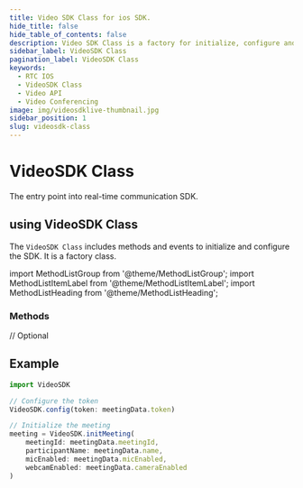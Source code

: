 ```yaml
---
title: Video SDK Class for ios SDK.
hide_title: false
hide_table_of_contents: false
description: Video SDK Class is a factory for initialize, configure and init meetings.
sidebar_label: VideoSDK Class
pagination_label: VideoSDK Class
keywords:
  - RTC IOS
  - VideoSDK Class
  - Video API
  - Video Conferencing
image: img/videosdklive-thumbnail.jpg
sidebar_position: 1
slug: videosdk-class
---
```


# VideoSDK Class

The entry point into real-time communication SDK.

## using VideoSDK Class

The `VideoSDK Class` includes methods and events to initialize and configure the SDK. It is a factory class.

import MethodListGroup from '@theme/MethodListGroup';
import MethodListItemLabel from '@theme/MethodListItemLabel';
import MethodListHeading from '@theme/MethodListHeading';

### Methods

<MethodListGroup>
  <MethodListItemLabel name="__methods" >
    <MethodListGroup>
      <MethodListHeading heading="Methods" />
      <MethodListGroup>
        <MethodListHeading heading="config(token): void" />
        <MethodListItemLabel name="token"  type={"String"} />
      </MethodListGroup>
      <MethodListGroup name="initMeeting()"  >
        <MethodListHeading heading="initMeeting(meetingId, participantId, participantName, micEnabled, webcamEnabled): Meeting" />
        <MethodListItemLabel name="meetingId"  type={"String"} />
        <MethodListItemLabel name="participantId"  type={"String"} /> // Optional
        <MethodListItemLabel name="participantName"  type={"String"} defaultValue={"Guest"} />
        <MethodListItemLabel name="micEnabled"  type={"Bool"} defaultValue={"true"} />
        <MethodListItemLabel name="webcamEnabled"  type={"Bool"} defaultValue={"true"} />
      </MethodListGroup>
    </MethodListGroup>
  </MethodListItemLabel>
</MethodListGroup>

## Example

```js title="Config and Init Example"
import VideoSDK

// Configure the token
VideoSDK.config(token: meetingData.token)

// Initialize the meeting
meeting = VideoSDK.initMeeting(
    meetingId: meetingData.meetingId,
    participantName: meetingData.name,
    micEnabled: meetingData.micEnabled,
    webcamEnabled: meetingData.cameraEnabled
)
```
